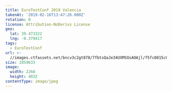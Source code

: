 ```yaml
---
title: EuroTestConf 2019 Valencia
takenAt: '2019-02-16T13:47:26.000Z'
rotation: 0
license: Attribution-NoDerivs License
geo:
  lat: 39.473322
  lng: -0.379417
tags:
  - EuroTestConf
url: >-
  //images.ctfassets.net/bncv3c2gt878/7fbtsQaJe34UXMSOsAOAjl/f5fc0815c83446f2e775e7727523b727/eurotestconf-2019-valencia_32253534837_o
size: 2859633
image:
  width: 2268
  height: 4032
contentType: image/jpeg
---
```


